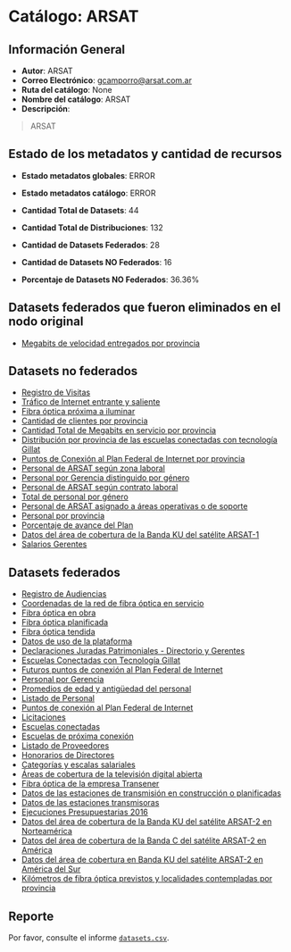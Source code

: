 
# Catálogo: ARSAT

## Información General

- **Autor**: ARSAT
- **Correo Electrónico**: gcamporro@arsat.com.ar
- **Ruta del catálogo**: None
- **Nombre del catálogo**: ARSAT
- **Descripción**:

> ARSAT

## Estado de los metadatos y cantidad de recursos

- **Estado metadatos globales**: ERROR
- **Estado metadatos catálogo**: ERROR
- **Cantidad Total de Datasets**: 44
- **Cantidad Total de Distribuciones**: 132

- **Cantidad de Datasets Federados**: 28
- **Cantidad de Datasets NO Federados**: 16
- **Porcentaje de Datasets NO Federados**: 36.36%

## Datasets federados que fueron eliminados en el nodo original

- [Megabits de velocidad entregados por provincia](http://datos.arsat.com.ar/dataviews/235847/megabits-de-velocidad-entregados-por-provincia/)

## Datasets no federados

- [Registro de Visitas](None)
- [Tráfico de Internet entrante y saliente](None)
- [Fibra óptica próxima a iluminar](None)
- [Cantidad de clientes por provincia](None)
- [Cantidad Total de Megabits en servicio por provincia](None)
- [Distribución por provincia de las escuelas conectadas con tecnología Gillat](None)
- [Puntos de Conexión al Plan Federal de Internet por provincia](None)
- [Personal de ARSAT según zona laboral](None)
- [Personal por Gerencia distinguido por género](None)
- [Personal de ARSAT según contrato laboral](None)
- [Total de personal por género](None)
- [Personal de ARSAT asignado a áreas operativas o de soporte](None)
- [Personal por provincia](None)
- [Porcentaje de avance del Plan](None)
- [Datos del área de cobertura de la Banda KU del satélite ARSAT-1](None)
- [Salarios Gerentes](None)

## Datasets federados

- [Registro de Audiencias](None)
- [Coordenadas de la red de fibra óptica en servicio](None)
- [Fibra óptica en obra](None)
- [Fibra óptica planificada](None)
- [Fibra óptica tendida](None)
- [Datos de uso de la plataforma](None)
- [Declaraciones Juradas Patrimoniales - Directorio y Gerentes](None)
- [Escuelas Conectadas con Tecnología Gillat](None)
- [Futuros puntos de conexión al Plan Federal de Internet](None)
- [Personal por Gerencia](None)
- [Promedios de edad y antigüedad del personal](None)
- [Listado de Personal](None)
- [Puntos de conexión al Plan Federal de Internet](None)
- [Licitaciones](None)
- [Escuelas conectadas](None)
- [Escuelas de próxima conexión](None)
- [Listado de Proveedores](None)
- [Honorarios de Directores](None)
- [Categorías y escalas salariales](None)
- [Áreas de cobertura de la televisión digital abierta](None)
- [Fibra óptica de la empresa Transener](None)
- [Datos de las estaciones de transmisión en construcción o planificadas](None)
- [Datos de las estaciones transmisoras](None)
- [Ejecuciones Presupuestarias 2016](None)
- [Datos del área de cobertura de la Banda KU del satélite ARSAT-2 en Norteamérica](None)
- [Datos del área de cobertura de la Banda C del satélite ARSAT-2 en América](None)
- [Datos del área de cobertura en Banda KU del satélite ARSAT-2 en América del Sur](None)
- [Kilómetros de fibra óptica previstos y localidades contempladas por provincia](None)

## Reporte

Por favor, consulte el informe [`datasets.csv`](datasets.csv).
